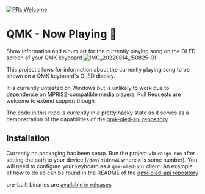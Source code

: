[![PRs Welcome](https://img.shields.io/badge/PRs-welcome-brightgreen.svg?style=flat-square)](https://makeapullrequest.com)
# QMK - Now Playing 🎵
Show information and album art for the currently playing song on the OLED screen of your QMK keyboard
![IMG_20220814_150825-01](https://user-images.githubusercontent.com/24723950/184541002-cbaf09e5-dd6f-4e44-b6d8-9febc8c89cbb.jpeg)


This project allows for information about the currently playing song to be shown on a QMK keyboard's OLED display.

It is currently untested on Windows but is unlikely to work due to dependence on MPRIS2-compatible media players. Pull Requests are welcome to extend support though

The code in this repo is currently in a pretty hacky state as it serves as a demonstration of the capabilities of the [qmk-oled-api repository](https://github.com/dob9601/qmk-oled-api).

## Installation

Currently no packaging has been setup. Run the project via `cargo run` after setting the path to your device (`/dev/hidrawX` where `X` is some number). You will need to configure your keyboard as a `qmk-oled-api` client. An example of how to do so can be found in the README of the [qmk-oled-api repository](https://github.com/dob9601/qmk-oled-api#client-snippet)

pre-built binaries are [available in releases](https://github.com/dob9601/qmk-nowplaying/releases/latest)
